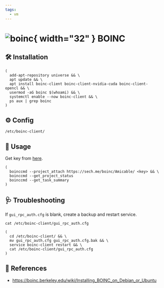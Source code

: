 ```yaml
---
tags:
  - vm
---
```

# ![boinc](https://boinc.berkeley.edu/logo/boinc32.bmp){ width="32" } BOINC

## :hammer_and_wrench: Installation

```shell
(
  add-apt-repository universe && \
  apt update && \
  apt install boinc-client boinc-client-nvidia-cuda boinc-client-opencl && \
  usermod -aG boinc $(whoami) && \
  systemctl enable --now boinc-client && \
  ps aux | grep boinc
)
```

## :gear: Config

```shell title="Default dir"
/etc/boinc-client/
```

## :pencil: Usage

Get key from [here][1].

```shell
(
  boinccmd --project_attach https://sech.me/boinc/Amicable/ <key> && \
  boinccmd --get_project_status
  boinccmd --get_task_summary
)
```

## :stethoscope: Troubleshooting

If `gui_rpc_auth.cfg` is blank, create a backup and restart service.

```shell
cat /etc/boinc-client/gui_rpc_auth.cfg
```

```shell
(
  cd /etc/boinc-client/ && \
  mv gui_rpc_auth.cfg gui_rpc_auth.cfg.bak && \
  service boinc-client restart && \
  cat /etc/boinc-client/gui_rpc_auth.cfg
)
```

## :link: References

- <https://boinc.berkeley.edu/wiki/Installing_BOINC_on_Debian_or_Ubuntu>

[1]: <https://sech.me/boinc/Amicable/weak_auth.php>
